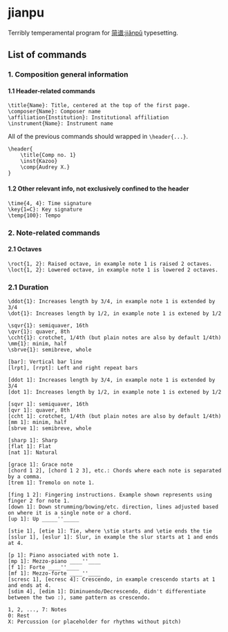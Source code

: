 # jianpu

Terribly temperamental program for [简谱:jiǎnpǔ](https://en.wikipedia.org/wiki/Numbered_musical_notation) typesetting.

## List of commands
### 1. Composition general information
#### 1.1 Header-related commands
```
\title{Name}: Title, centered at the top of the first page.
\composer{Name}: Composer name
\affiliation{Institution}: Institutional affiliation
\instrument{Name}: Instrument name
```
All of the previous commands should wrapped in `\header{...}`.
```
\header{
    \title{Comp no. 1}
    \inst{Kazoo}
    \comp{Audrey X.}
}
```
#### 1.2 Other relevant info, not exclusively confined to the header
```
\time{4, 4}: Time signature
\key{1=C}: Key signature
\temp{100}: Tempo
```
### 2. Note-related commands
#### 2.1 Octaves
```
\roct{1, 2}: Raised octave, in example note 1 is raised 2 octaves.
\loct{1, 2}: Lowered octave, in example note 1 is lowered 2 octaves.
```
### 2.1 Duration
```
\ddot{1}: Increases length by 3/4, in example note 1 is extended by 3/4
\dot{1}: Increases length by 1/2, in example note 1 is extened by 1/2

\sqvr{1}: semiquaver, 16th
\qvr{1}: quaver, 8th
\ccht{1}: crotchet, 1/4th (but plain notes are also by default 1/4th)
\mm{1}: minim, half
\sbrve{1}: semibreve, whole
```

```
[bar]: Vertical bar line
[lrpt], [rrpt]: Left and right repeat bars

[ddot 1]: Increases length by 3/4, in example note 1 is extended by 3/4
[dot 1]: Increases length by 1/2, in example note 1 is extened by 1/2

[sqvr 1]: semiquaver, 16th
[qvr 1]: quaver, 8th
[ccht 1]: crotchet, 1/4th (but plain notes are also by default 1/4th)
[mm 1]: minim, half
[sbrve 1]: semibreve, whole

[sharp 1]: Sharp
[flat 1]: Flat
[nat 1]: Natural

[grace 1]: Grace note
[chord 1 2], [chord 1 2 3], etc.: Chords where each note is separated by a comma.
[trem 1]: Tremolo on note 1.

[fing 1 2]: Fingering instructions. Example shown represents using finger 2 for note 1.
[down 1]: Down strumming/bowing/etc. direction, lines adjusted based on where it is a single note or a chord.
[up 1]: Up _____''_____

[stie 1], [etie 1]: Tie, where \stie starts and \etie ends the tie
[sslur 1], [eslur 1]: Slur, in example the slur starts at 1 and ends at 4.

[p 1]: Piano associated with note 1.
[mp 1]: Mezzo-piano ____''____
[f 1]: Forte ____''____
[mf 1]: Mezzo-forte ____''____
[scresc 1], [ecresc 4]: Crescendo, in example crescendo starts at 1 and ends at 4.
[sdim 4], [edim 1]: Diminuendo/Decrescendo, didn't differentiate between the two :), same pattern as crescendo.

1, 2, ..., 7: Notes
0: Rest
X: Percussion (or placeholder for rhythms without pitch)
```